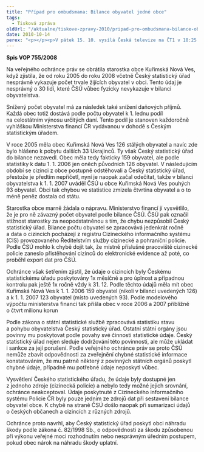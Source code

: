 ```yaml
---
title: "Případ pro ombudsmana: Bilance obyvatel jedné obce"
tags:
  - Tisková zpráva
oldUrl: "/aktualne/tiskove-zpravy-2010/pripad-pro-ombudsmana-bilance-obyvatel-jedne-obce"
date: 2010-10-14
perex: "<p></p><p>V pátek 15. 10. vysílá Česká televize na ČT1 v 18:25 sedmý díl cyklu Případ pro ombudsmana (repríze v pondělí 18. 10. ve 12:25 na ČT2). V díle nazvaném Bilance obyvatel jedné obce ochránce pomáhal obci Kuřimská Nová Ves, která vinou špatných údajů o počtu obyvatel přišla o peníze.</p>"
---
```


<!-- imported from the old website -->

<p><strong>Spis VOP 755/2008</strong></p><p>Na veřejného ochránce práv se obrátila starostka obce Kuřimská Nová Ves, když zjistila, že od roku 2005 do roku 2008 včetně Český statistický úřad nesprávně vykazuje počet trvale žijících obyvatel v obci. Tento údaj je nesprávný o 30 lidí, které ČSÚ vůbec fyzicky nevykazuje v bilanci obyvatelstva. </p><p>Snížený počet obyvatel má za následek také snížení daňových příjmů. Každá obec totiž dostává podle počtu obyvatel k 1. lednu podíl na celostátním výnosu určitých daní. Tento podíl je stanoven každoročně vyhláškou Ministerstva financí ČR vydávanou v dohodě s Českým statistickým úřadem.</p><p>V roce 2005 měla obec Kuřimská Nová Ves 126 stálých obyvatel a navíc zde bylo hlášeno k pobytu dalších 33 Ukrajinců. Ty však Český statistický úřad do bilance nezavedl. Obec měla tedy fakticky 159 obyvatel, ale podle statistiky k datu 1. 1. 2006 jen oněch původních 126 obyvatel. V následujícím období se cizinci z obce postupně odstěhovali a Český statistický úřad, přestože je předtím nepřičetl, nyní je naopak začal odečítat, takže v bilanci obyvatelstva k 1. 1. 2007 uváděl ČSÚ u obce Kuřimská Nová Ves pouhých 93 obyvatel. Obci tak chybou ve statistice zmizela čtvrtina obyvatel a o to méně peněz dostala od státu.</p><p>Starostka obce marně žádala o nápravu. Ministerstvo financí jí vysvětlilo, že je pro ně závazný počet obyvatel podle bilance ČSÚ. ČSÚ pak označil stížnost starostky za neopodstatněnou s tím, že chybu nezpůsobil Český statistický úřad. Bilance počtu obyvatel se zpracovává jedenkrát ročně a data o cizincích pocházejí z registru Cizineckého informačního systému (CIS) provozovaného Ředitelstvím služby cizinecké a pohraniční policie. Podle ČSÚ mohlo k chybě dojít tak, že místně příslušné pracoviště cizinecké policie zaneslo přistěhování cizinců do elektronické evidence až poté, co proběhl export dat pro ČSÚ.</p><p>Ochránce však šetřením zjistil, že údaje o cizincích byly Českému statistickému úřadu poskytovány 1x měsíčně a pro úplnost a případnou kontrolu pak ještě 1x ročně vždy k 31. 12. Podle těchto údajů měla mít obec Kuřimská Nová Ves k 1. 1. 2006 159 obyvatel (nikoli v bilanci uvedených 126) a k 1. 1. 2007 123 obyvatel (místo uvedených 93). Podle modelového výpočtu ministerstva financí tak přišla obec v roce 2006 a 2007 přibližně o čtvrt milionu korun</p><p>Podle zákona o státní statistické službě zpracovává statistiku stavu a pohybu obyvatelstva Český statistický úřad. Ostatní státní orgány jsou povinny mu poskytovat podle povahy své činnosti statistické údaje. Český statistický úřad nejen sleduje dodržování této povinnosti, ale může ukládat i sankce za její porušení. Podle veřejného ochránce práv se proto ČSÚ nemůže zbavit odpovědnosti za zveřejnění chybné statistické informace konstatováním, že mu patrně některý z povinných státních orgánů poskytl chybné údaje, případně mu potřebné údaje neposkytl vůbec.</p><p>Vysvětlení Českého statistického úřadu, že údaje byly dostupné jen z jednoho zdroje (cizinecká policie) a nebylo tedy možné jejich srovnání, ochránce neakceptoval. Údaje poskytnuté z Cizineckého informačního systému Policie ČR byly pouze jedním ze zdrojů dat při sestavení bilance obyvatel obce. K chybě na straně ČSÚ došlo naopak při sumarizaci údajů o českých občanech a cizincích z různých zdrojů. </p><p>Ochránce proto navrhl, aby Český statistický úřad poskytl obci náhradu škody podle zákona č. 82/1998 Sb., o odpovědnosti za škodu způsobenou při výkonu veřejné moci rozhodnutím nebo nesprávným úředním postupem, pokud obec nárok na náhradu škody uplatní.</p><p></p><p></p>
